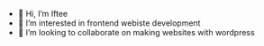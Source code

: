 - 👋 Hi, I’m Iftee
- 👀 I’m interested in frontend webiste development
- 💞️ I’m looking to collaborate on making websites with wordpress

<!---
Iftee07/Iftee07 is a ✨ special ✨ repository because its `README.md` (this file) appears on your GitHub profile.
You can click the Preview link to take a look at your changes.
--->
